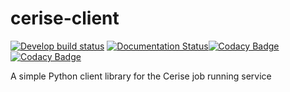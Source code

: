 # cerise-client
[![Develop build status](https://api.travis-ci.org/MD-Studio/cerise-client.svg?branch=develop)](https://travis-ci.org/MD-Studio/cerise-client) [![Documentation Status](https://readthedocs.org/projects/cerise_client/badge/?version=latest)](http://cerise_client.readthedocs.io/en/latest/?badge=latest)[![Codacy Badge](https://api.codacy.com/project/badge/Grade/b75c0e30dc5340d4b5e1a5797c83fa57)](https://www.codacy.com/app/LourensVeen/cerise-client?utm_source=github.com&amp;utm_medium=referral&amp;utm_content=MD-Studio/cerise-client&amp;utm_campaign=Badge_Grade)[![Codacy Badge](https://api.codacy.com/project/badge/Coverage/b75c0e30dc5340d4b5e1a5797c83fa57)](https://www.codacy.com/app/LourensVeen/cerise-client?utm_source=github.com&utm_medium=referral&utm_content=MD-Studio/cerise-client&utm_campaign=Badge_Coverage)

A simple Python client library for the Cerise job running service
